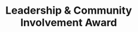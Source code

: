 ---
title: Leadership & Community Involvement Award
resume-order: 5
type: distinctions
time: 2015
show: true
description: Awarded annually to most involved students in each graduating class
---